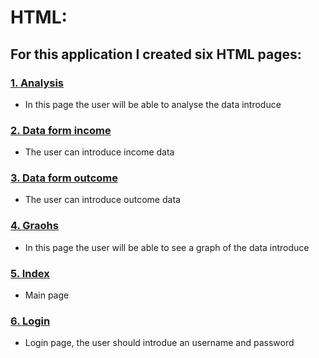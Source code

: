 # HTML:

 ## For this application I created six HTML pages:

### [1. Analysis](https://github.com/lajobu/Expenses_tracker/blob/master/templates/analysis.html)
* In this page the user will be able to analyse the data introduce

### [2. Data form income](https://github.com/lajobu/Expenses_tracker/blob/master/templates/data_form_income.html)
* The user can introduce income data

### [3. Data form outcome](https://github.com/lajobu/Expenses_tracker/blob/master/SQL/3.%20Outcome%20vendor.sql)
* The user can introduce outcome data

### [4. Graohs](https://github.com/lajobu/Expenses_tracker/blob/master/templates/graphs.html)
* In this page the user will be able to see a graph of the data introduce

### [5. Index](https://github.com/lajobu/Expenses_tracker/blob/master/templates/index.html)
* Main page

### [6. Login](https://github.com/lajobu/Expenses_tracker/blob/master/templates/login.html)
* Login page, the user should introdue an username and password
